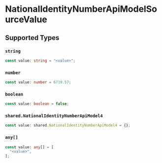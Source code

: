 # NationalIdentityNumberApiModelSourceValue


## Supported Types

### `string`

```typescript
const value: string = "<value>";
```

### `number`

```typescript
const value: number = 6719.57;
```

### `boolean`

```typescript
const value: boolean = false;
```

### `shared.NationalIdentityNumberApiModel4`

```typescript
const value: shared.NationalIdentityNumberApiModel4 = {};
```

### `any[]`

```typescript
const value: any[] = [
  "<value>",
];
```

